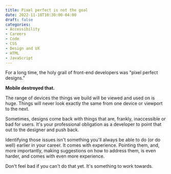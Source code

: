 ```yaml
---
title: Pixel perfect is not the goal
date: 2022-11-18T10:30:00-04:00
draft: false
categories:
- Accessibility
- Careers
- Code
- CSS
- Design and UX
- HTML
- JavaScript
---
```


For a long time, the holy grail of front-end developers was "pixel perfect designs." 

**Mobile destroyed that.**

The range of devices the things we build will be viewed and used on is huge. Things will never look exactly the same from one device or viewport to the next.

Sometimes, designs come back with things that are, frankly, inaccessible or bad for users. It's your professional obligation as a developer to point that out to the designer and push back.

Identifying those issues isn't something you'll always be able to do (or do well) earlier in your career. It comes with experience. Pointing them, and, more importantly, making suggestions on how to address them, is even harder, and comes with even more experience.

Don't feel bad if you can't do that yet. It's something to work towards.